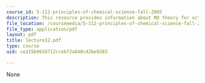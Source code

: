 ```yaml
---
course_id: 5-112-principles-of-chemical-science-fall-2005
description: This resource provides information about MO theory for octahedral complexes.
file_location: /coursemedia/5-112-principles-of-chemical-science-fall-2005/ce215b963d712ccebf2a840c42be9283_lecture32.pdf
file_type: application/pdf
layout: pdf
title: lecture32.pdf
type: course
uid: ce215b963d712ccebf2a840c42be9283

---
```

None